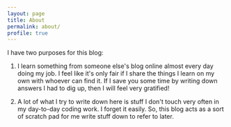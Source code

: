 ```yaml
---
layout: page
title: About
permalink: about/
profile: true
---
```


I have two purposes for this blog:
1. I learn something from someone else's blog online almost every day
doing my job.  I feel like it's only fair if I share the things I learn
on my own with whoever can find it.  If I save you some time by writing
down answers I had to dig up, then I will feel very gratified!

1. A lot of what I try to write down here is stuff I don't touch very often
in my day-to-day coding work.  I forget it easily.  So, this blog acts
as a sort of scratch pad for me write stuff down to refer to later.